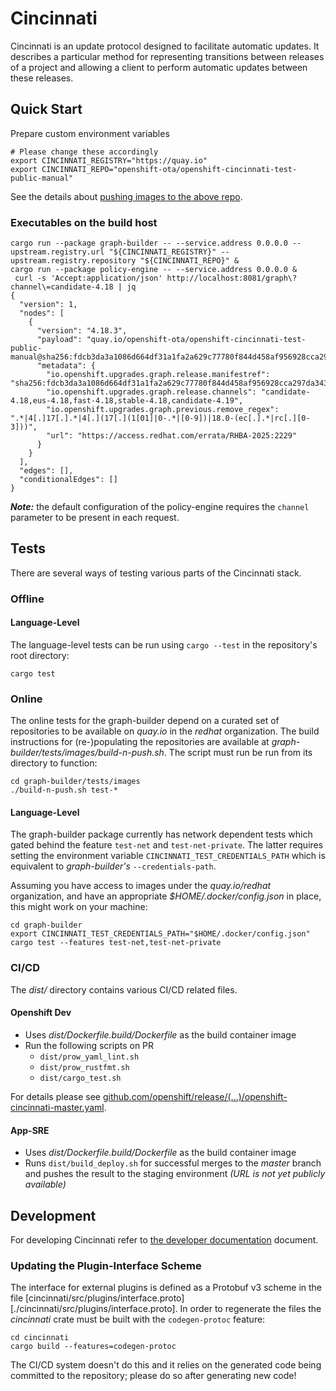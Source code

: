 # Cincinnati

Cincinnati is an update protocol designed to facilitate automatic updates. It describes a particular method for representing transitions between releases of a project and allowing a client to perform automatic updates between these releases.

## Quick Start

Prepare custom environment variables

```console
# Please change these accordingly
export CINCINNATI_REGISTRY="https://quay.io"
export CINCINNATI_REPO="openshift-ota/openshift-cincinnati-test-public-manual"
```

See the details about [pushing images to the above repo](./docs/developer/push-to-openshift-cincinnati-test-public-manual.md).

### Executables on the build host

```console
cargo run --package graph-builder -- --service.address 0.0.0.0 --upstream.registry.url "${CINCINNATI_REGISTRY}" --upstream.registry.repository "${CINCINNATI_REPO}" &
cargo run --package policy-engine -- --service.address 0.0.0.0 &
 curl -s 'Accept:application/json' http://localhost:8081/graph\?channel\=candidate-4.18 | jq
{
  "version": 1,
  "nodes": [
    {
      "version": "4.18.3",
      "payload": "quay.io/openshift-ota/openshift-cincinnati-test-public-manual@sha256:fdcb3da3a1086d664df31a1fa2a629c77780f844d458af956928cca297da343c",
      "metadata": {
        "io.openshift.upgrades.graph.release.manifestref": "sha256:fdcb3da3a1086d664df31a1fa2a629c77780f844d458af956928cca297da343c",
        "io.openshift.upgrades.graph.release.channels": "candidate-4.18,eus-4.18,fast-4.18,stable-4.18,candidate-4.19",
        "io.openshift.upgrades.graph.previous.remove_regex": ".*|4[.]17[.].*|4[.](17[.](1[01]|0-.*|[0-9])|18.0-(ec[.].*|rc[.][0-3]))",
        "url": "https://access.redhat.com/errata/RHBA-2025:2229"
      }
    }
  ],
  "edges": [],
  "conditionalEdges": []
}
```

***Note:*** the default configuration of the policy-engine requires the `channel` parameter to be present in each request.

## Tests
There are several ways of testing various parts of the Cincinnati stack.

### Offline

#### Language-Level
The language-level tests can be run using `cargo --test` in the repository's root directory:

```console
cargo test
```

### Online
The online tests for the graph-builder depend on a curated set of repositories to be available on *quay.io* in the *redhat* organization.
The build instructions for (re-)populating the repositories are available at *graph-builder/tests/images/build-n-push.sh*.
The script must run be run from its directory to function:

```console
cd graph-builder/tests/images
./build-n-push.sh test-*
```

#### Language-Level
The graph-builder package currently has network dependent tests which gated behind the feature `test-net` and `test-net-private`.
The latter requires setting the environment variable `CINCINNATI_TEST_CREDENTIALS_PATH` which is equivalent to *graph-builder's* `--credentials-path`.

Assuming you have access to images under the *quay.io/redhat* organization, and have an appropriate *$HOME/.docker/config.json* in place, this might work on your machine:

```console
cd graph-builder
export CINCINNATI_TEST_CREDENTIALS_PATH="$HOME/.docker/config.json"
cargo test --features test-net,test-net-private
```

### CI/CD
The *dist/* directory contains various CI/CD related files.

#### Openshift Dev
* Uses *dist/Dockerfile.build/Dockerfile* as the build container image
* Run the following scripts on PR
    * `dist/prow_yaml_lint.sh`
    * `dist/prow_rustfmt.sh`
    * `dist/cargo_test.sh`

For details please see [github.com/openshift/release/(...)/openshift-cincinnati-master.yaml][1].

#### App-SRE
* Uses *dist/Dockerfile.build/Dockerfile* as the build container image
* Runs `dist/build_deploy.sh` for successful merges to the *master* branch and pushes the result to the staging environment *(URL is not yet publicly available)*


## Development

For developing Cincinnati refer to [the developer documentation](./docs/developer/developing.md) document.

### Updating the Plugin-Interface Scheme
The interface for external plugins is defined as a Protobuf v3 scheme in the file [cincinnati/src/plugins/interface.proto][./cincinnati/src/plugins/interface.proto].
In order to regenerate the files the *cincinnati* crate must be built with the `codegen-protoc` feature:

```console
cd cincinnati
cargo build --features=codegen-protoc
```

The CI/CD system doesn't do this and it relies on the generated code being committed to the repository; please do so after generating new code!

[1]: https://github.com/openshift/release/blob/master/ci-operator/config/openshift/cincinnati/openshift-cincinnati-master.yaml
